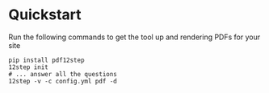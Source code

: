# Quickstart

Run the following commands to get the tool up and rendering PDFs for your site

```
pip install pdf12step
12step init
# ... answer all the questions
12step -v -c config.yml pdf -d 
```
